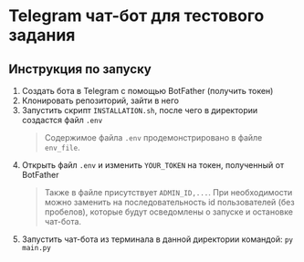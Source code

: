 # Telegram чат-бот для тестового задания

## Инструкция по запуску

1. Создать бота в Telegram с помощью BotFather (получить токен)
2. Клонировать репозиторий, зайти в него
3. Запустить скрипт `INSTALLATION.sh`, после чего в директории создастся файл `.env`
   > Содержимое файла `.env` продемонстрировано в файле `env_file`.
4. Открыть файл `.env` и изменить `YOUR_TOKEN` на токен, полученный от BotFather
   > Также в файле присутствует `ADMIN_ID,...`. При необходимости можно заменить на последовательность id
   пользователей (без пробелов), которые будут осведомлены о запуске и остановке чат-бота.
5. Запустить чат-бота из терминала в данной директории командой: `py main.py`